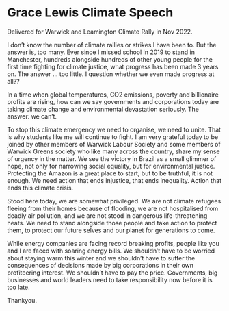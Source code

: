 # Grace Lewis Climate Speech 

Delivered for Warwick and Leamington Climate Rally in Nov 2022. 

I don’t know the number of climate rallies or strikes I have been to. But the answer is, too many. Ever since I missed school in 2019 to stand in Manchester,  hundreds alongside hundreds of other young people for the first time fighting for climate justice, what progress has been made 3 years on. The answer … too little. I question whether we even made progress at all?? 

In a time when global temperatures, CO2 emissions, poverty and billionaire profits are rising, how can we say governments and corporations today are taking climate change and environmental devastation seriously. The answer: we can’t.

To stop this climate emergency we need to organise, we need to unite. That is why students like me will continue to fight. I am very grateful today to be joined by other members of Warwick Labour Society and some members of Warwick Greens society who like many across the country, share my sense of urgency in the matter. We see the victory in Brazil as a small glimmer of hope, not only for narrowing social equality, but for environmental justice. Protecting the Amazon is a great place to start, but to be truthful, it is not enough. We need action that ends injustice, that ends inequality. Action that ends this climate crisis.

Stood here today, we are somewhat privileged. We are not climate refugees fleeing from their homes because of flooding, we are not hospitalised from deadly air pollution, and we are not stood in dangerous life-threatening heats. We need to stand alongside those people and take action to protect them, to protect our future selves and our planet for generations to come. 

While energy companies are facing record breaking profits, people like you and I are faced with soaring energy bills. We shouldn’t have to be worried about staying warm this winter and we shouldn’t have to suffer the consequences of decisions made by big corporations in their own profiteering interest. We shouldn’t have to pay the price. Governments, big businesses and world leaders need to take responsibility now before it is too late.

Thankyou.
